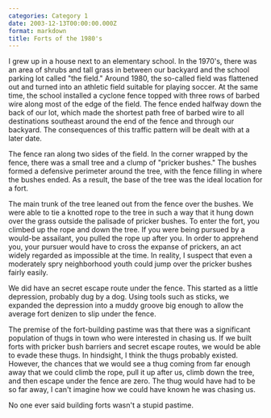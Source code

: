 ```yaml
---
categories: Category 1
date: 2003-12-13T00:00:00.000Z
format: markdown
title: Forts of the 1980's
---
```


I grew up in a house next to an elementary school. In the 1970's, there was an area of shrubs and tall grass in between our backyard and the school parking lot called "the field." Around 1980, the so-called field was flattened out and turned into an athletic field suitable for playing soccer. At the same time, the school installed a cyclone fence topped with three rows of barbed wire along most of the edge of the field. The fence ended halfway down the back of our lot, which made the shortest path free of barbed wire to all destinations southeast around the end of the fence and through our backyard. The consequences of this traffic pattern will be dealt with at a later date.

The fence ran along two sides of the field. In the corner wrapped by the fence, there was a small tree and a clump of "pricker bushes." The bushes formed a defensive perimeter around the tree, with the fence filling in where the bushes ended. As a result, the base of the tree was the ideal location for a fort.

The main trunk of the tree leaned out from the fence over the bushes. We were able to tie a knotted rope to the tree in such a way that it hung down over the grass outside the palisade of pricker bushes. To enter the fort, you climbed up the rope and down the tree. If you were being pursued by a would-be assailant, you pulled the rope up after you. In order to apprehend you, your pursuer would have to cross the expanse of prickers, an act widely regarded as impossible at the time. In reality, I suspect that even a moderately spry neighborhood youth could jump over the pricker bushes fairly easily.

We did have an secret escape route under the fence. This started as a little depression, probably dug by a dog. Using tools such as sticks, we expanded the depression into a muddy groove big enough to allow the average fort denizen to slip under the fence.

The premise of the fort-building pastime was that there was a significant population of thugs in town who were interested in chasing us. If we built forts with pricker bush barriers and secret escape routes, we would be able to evade these thugs. In hindsight, I think the thugs probably existed. However, the chances that we would see a thug coming from far enough away that we could climb the rope, pull it up after us, climb down the tree, and then escape under the fence are zero. The thug would have had to be so far away, I can't imagine how we could have known he was chasing us.

No one ever said building forts wasn't a stupid pastime.
